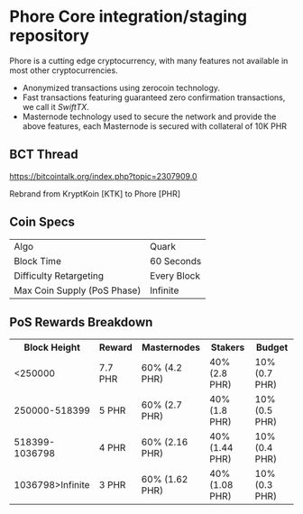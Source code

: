 Phore Core integration/staging repository
=====================================

Phore is a cutting edge cryptocurrency, with many features not available in most other cryptocurrencies.
- Anonymized transactions using zerocoin technology.
- Fast transactions featuring guaranteed zero confirmation transactions, we call it _SwiftTX_.
- Masternode technology used to secure the network and provide the above features, each Masternode is secured
  with collateral of 10K PHR

## BCT Thread ##

https://bitcointalk.org/index.php?topic=2307909.0

Rebrand from KryptKoin [KTK] to Phore [PHR]
  
## Coin Specs ##
<table>
<tr><td>Algo</td><td>Quark</td></tr>
<tr><td>Block Time</td><td>60 Seconds</td></tr>
<tr><td>Difficulty Retargeting</td><td>Every Block</td></tr>
<tr><td>Max Coin Supply (PoS Phase)</td><td>Infinite</td></tr>
</table>

## PoS Rewards Breakdown ##

<table>
<th>Block Height</th><th>Reward</th><th>Masternodes</th><th>Stakers</th><th>Budget</th>
<tr><td><250000</td><td>7.7 PHR</td><td>60% (4.2 PHR)</td><td>40% (2.8 PHR)</td><td>10% (0.7 PHR)</td></tr>
<tr><td>250000-518399</td><td>5 PHR</td><td>60% (2.7 PHR)</td><td>40% (1.8 PHR)</td><td>10% (0.5 PHR)</td></tr>
<tr><td>518399-1036798</td><td>4 PHR</td><td>60% (2.16 PHR)</td><td>40% (1.44 PHR)</td><td>10% (0.4 PHR)</td></tr>
<tr><td>1036798>Infinite</td><td>3 PHR</td><td>60% (1.62 PHR)</td><td>40% (1.08 PHR)</td><td>10% (0.3 PHR)</td></tr>
</table>
